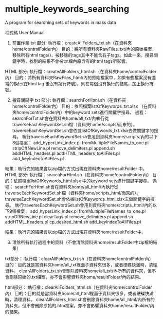 # multiple_keywords_searching
A program for searching sets of keywords in mass data

程式碼	User Manual
1. 前置作業
txt 部分:
執行檔：createAllFolders_txt.sh（在資料夾home/controlFolder內）
目的：將所有資料夾RawFiles_txt/內的原始檔案，移除所有html tags(<OOXX>)，被移除的tags其中不能含有子tags。如此一來，搜尋關鍵字時，找到的結果不會被txt檔內原含有的html tags所影響。

HTML 部分:
執行檔：createAllFolders_html.sh（在資料夾home/controlFolder內）
目的：將所有資料夾RawFiles_html/內的原始檔案中，如果有些檔案沒有適當的換行(在html tag </div>後沒有換行符號)，則在每個沒有換行的</div>結尾，加上換行符號。

2. 搜尋關鍵字
txt 部分:
執行檔：searchForHtml.sh（在資料夾home/controlFolder內）
目的：依照檔案listOfKeywords_txt.xlsx （在資料夾home/controlFolder內）中的keyword sets進行關鍵字搜尋。
過程：
searchForTxt.sh會在資料夾home/all_txt/內執行從traverseEachKeywordSet.sh檔（資料夾home/scripts/而來的）。
traverseEachKeywordSet.sh會依據listOfKeywords_txt.xlsx去做關鍵字的搜尋。
執行traverseEachKeywordSet.sh會用到資料夾home/scripts/內的以下8個檔案：
add_hyperLink_index.pl
fromMultipleFileNames_to_one.pl
stripOffNewLine.pl
remove_delimiters.pl
append.sh
addHTML_headers.pl
addHTML_headers_toAllFiles.pl
add_keyIndexToAllFiles.pl

結果：執行完的結果會以zip檔的方式出現在資料夾home/resultFolder 中。
HTML 部分:
執行檔：searchForHtml.sh（在資料夾home/controlFolder內）
目的：依照檔案listOfKeywords_html.xlsx 中的keyword sets進行關鍵字搜尋。
過程：
searchForHtml.sh會在資料夾home/all_html/內執行從traverseEachKeywordSet.sh檔（資料夾home/scripts_html/而來的）。
traverseEachKeywordSet.sh會依據listOfKeywords_html.xlsx去做關鍵字的搜尋。
執行traverseEachKeywordSet.sh會用到資料夾home/scripts_html/內的以下9個檔案：
add_hyperLink_index.pl
fromMultipleFileNames_to_one.pl
stripOffNewLine.pl
clearTags.pl
remove_delimiters.pl
append.sh
addHTML_headers.pl
cp_desired_html.sh
add_keyIndexToAllFiles.pl

結果：執行完的結果會以zip檔的方式出現在資料夾home/resultFolder中。

3. 清除所有執行過程中的資料（不會清除資料夾home/resultFolder中zip檔的結果）

txt部分：
執行檔：clearAllFolders_txt.sh（在資料夾home/controlFolder內）
目的：目的就是當資料夾home/all_txt裡面子資料夾很多，或者硬碟快滿時，清理資料。
clearAllFolders_txt.sh會刪除資料夾home/all_txt/內所有的資料夾，但不會刪除原始的.txt檔案，亦不會影響資料夾home/resultFolder/內的結果。

html部分：
執行檔：clearAllFolders_html.sh（在資料夾home/controlFolder內）
目的：目的就是當資料夾home/all_html裡面子資料夾很多，或者硬碟快滿時，清理資料。
clearAllFolders_html.sh會刪除資料夾home/all_html/內所有的資料夾，但不會刪除原始的.htm檔案，亦不會影響資料夾home/resultFolder/內的結果。

